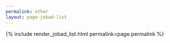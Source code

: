 ```yaml
---
permalink: other
layout: page-jobad-list
---
```

{% include render_jobad_list.html permalink=page.permalink %}
